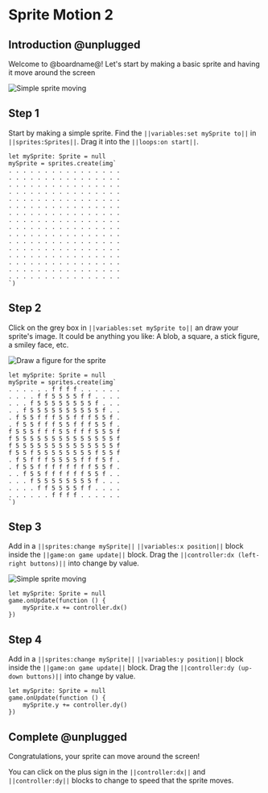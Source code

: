 # Sprite Motion 2

## Introduction @unplugged

Welcome to @boardname@! Let's start by making a basic sprite and having it move around the screen

![Simple sprite moving](/static/tutorials/sprite-motion-2/sprite-motion.gif)

## Step 1

Start by making a simple sprite. Find the ``||variables:set mySprite to||`` in ``||sprites:Sprites||``. Drag it into the ``||loops:on start||``.

```blocks
let mySprite: Sprite = null
mySprite = sprites.create(img`
. . . . . . . . . . . . . . . . 
. . . . . . . . . . . . . . . . 
. . . . . . . . . . . . . . . . 
. . . . . . . . . . . . . . . . 
. . . . . . . . . . . . . . . . 
. . . . . . . . . . . . . . . . 
. . . . . . . . . . . . . . . . 
. . . . . . . . . . . . . . . . 
. . . . . . . . . . . . . . . . 
. . . . . . . . . . . . . . . . 
. . . . . . . . . . . . . . . . 
. . . . . . . . . . . . . . . . 
. . . . . . . . . . . . . . . . 
. . . . . . . . . . . . . . . . 
. . . . . . . . . . . . . . . . 
. . . . . . . . . . . . . . . . 
`)
```

## Step 2

Click on the grey box in ``||variables:set mySprite to||`` an draw your sprite's image. It could be anything you like: A blob, a square, a stick figure, a smiley face, etc.

![Draw a figure for the sprite](/static/tutorials/sprite-motion-2/draw-sprite.gif)

```blocks
let mySprite: Sprite = null
mySprite = sprites.create(img`
. . . . . . f f f f . . . . . . 
. . . . f f 5 5 5 5 f f . . . . 
. . . f 5 5 5 5 5 5 5 5 f . . . 
. . f 5 5 5 5 5 5 5 5 5 5 f . . 
. f 5 5 f f f 5 5 f f f 5 5 f . 
. f 5 5 f f f 5 5 f f f 5 5 f . 
f 5 5 5 f f f 5 5 f f f 5 5 5 f 
f 5 5 5 5 5 5 5 5 5 5 5 5 5 5 f 
f 5 5 5 5 5 5 5 5 5 5 5 5 5 5 f 
f 5 5 f 5 5 5 5 5 5 5 5 f 5 5 f 
. f 5 f f f 5 5 5 5 f f f 5 f . 
. f 5 5 f f f f f f f f 5 5 f . 
. . f 5 5 f f f f f f 5 5 f . . 
. . . f 5 5 5 5 5 5 5 5 f . . . 
. . . . f f 5 5 5 5 f f . . . . 
. . . . . . f f f f . . . . . . 
`)
```

## Step 3

Add in a ``||sprites:change mySprite||`` ``||variables:x position||`` block inside the ``||game:on game update||`` block. Drag the ``||controller:dx (left-right buttons)||`` into change by value.


![Simple sprite moving](/static/tutorials/sprite-motion-2/change-by-dx.gif)

```blocks
let mySprite: Sprite = null
game.onUpdate(function () {
    mySprite.x += controller.dx()
})
```


## Step 4

Add in a ``||sprites:change mySprite||`` ``||variables:y position||`` block inside the ``||game:on game update||`` block. Drag the ``||controller:dy (up-down buttons)||`` into change by value.

```blocks
let mySprite: Sprite = null
game.onUpdate(function () {
    mySprite.y += controller.dy()
})
```

## Complete @unplugged

Congratulations, your sprite can move around the screen!

You can click on the plus sign in the ``||controller:dx||`` and ``||controller:dy||`` blocks to change to speed that the sprite moves.